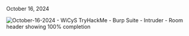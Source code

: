 <p>October 16, 2024<br></p>

![October-16-2024 - WiCyS TryHackMe - Burp Suite - Intruder - Room header showing 100% completion](https://github.com/user-attachments/assets/e93f9b69-bd32-4e6e-995f-37a49943d026)
